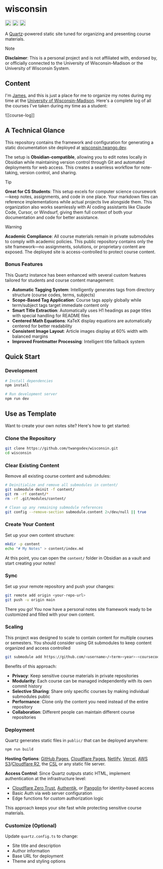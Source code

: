 # wisconsin

<div class="badges">
    <img src="https://img.shields.io/badge/Obsidian-compatible-7C3AED?logo=obsidian" alt="Obsidian Badge" height="20">
    <img src="https://img.shields.io/github/actions/workflow/status/twangodev/wisconsin/build-and-deploy.yaml" alt="GitHub Actions Workflow Status" height="20">
    <img src="https://img.shields.io/github/license/twangodev/wisconsin" alt="GitHub License" height="20">
</div>

<p>
    A <a href="https://quartz.jzhao.xyz">Quartz</a>-powered static site tuned for organizing and presenting course materials.
</p>

> [!NOTE]
> **Disclaimer**: This is a personal project and is not affiliated with, endorsed by, or officially connected to the University of Wisconsin-Madison or the University of Wisconsin System.

## Content

I'm [James](https://twango.dev), and this is just a place for me to organize my notes during my time at the [University of Wisconsin-Madison](https://wisc.edu). Here's a complete log of all the courses I've taken during my time as a student:

![[course-log]]

## A Technical Glance

This repository contains the framework and configuration for generating a static documentation site deployed
at [wisconsin.twango.dev](https://wisconsin.twango.dev).

The setup is **Obsidian-compatible**, allowing you to edit notes locally in Obsidian while maintaining version control
through Git and automated deployments for web access. This creates a seamless workflow for note-taking, version control,
and sharing.

> [!TIP]
> **Great for CS Students**: This setup excels for computer science coursework—keep notes, assignments, and code in one place. Your markdown files can reference implementations while actual projects live alongside them. This organization also works seamlessly with AI coding assistants like Claude Code, Cursor, or Windsurf, giving them full context of both your documentation and code for better assistance.

> [!WARNING]
> **Academic Compliance**: All course materials remain in private submodules to comply with academic policies. This
> public repository contains only the site framework—no assignments, solutions, or proprietary content are exposed. The
> deployed site is access-controlled to protect course content.

### Bonus Features

This Quartz instance has been enhanced with several custom features tailored for students and course content management:

- **Automatic Tagging System**: Intelligently generates tags from directory structure (course codes, terms, subjects)
- **Scope-Based Tag Application**: Course tags apply globally while term/subject tags target immediate content only
- **Smart Title Extraction**: Automatically uses H1 headings as page titles with special handling for README files
- **Centered Math Equations**: KaTeX display equations are automatically centered for better readability
- **Consistent Image Layout**: Article images display at 60% width with balanced margins
- **Improved Frontmatter Processing**: Intelligent title fallback system

## Quick Start

### Development

```bash
# Install dependencies
npm install

# Run development server
npm run dev
```

## Use as Template

Want to create your own notes site? Here's how to get started:

### Clone the Repository

```bash
git clone https://github.com/twangodev/wisconsin.git
cd wisconsin
```

### Clear Existing Content

Remove all existing course content and submodules:

```bash
# Deinitialize and remove all submodules in content/
git submodule deinit -f content/
git rm -rf content/*
rm -rf .git/modules/content/

# Clean up any remaining submodule references
git config --remove-section submodule.content 2>/dev/null || true
```

### Create Your Content

Set up your own content structure:

```bash
mkdir -p content
echo "# My Notes" > content/index.md
```

At this point, you can open the `content/` folder in Obsidian as a vault and start creating your notes!

### Sync

Set up your remote repository and push your changes:

```bash
git remote add origin <your-repo-url>
git push -u origin main
```

There you go! You now have a personal notes site framework ready to be customized and filled with your own content.

### Scaling

This project was designed to scale to contain content for multiple courses or semesters. You should consider using Git submodules to keep content organized and access controlled

```bash
git submodule add https://github.com/<username>/<term><year>-<coursecode>.git content/some-identifier
```

Benefits of this approach:
- **Privacy**: Keep sensitive course materials in private repositories
- **Modularity**: Each course can be managed independently with its own commit history
- **Selective Sharing**: Share only specific courses by making individual submodules public
- **Performance**: Clone only the content you need instead of the entire repository
- **Collaboration**: Different people can maintain different course repositories

### Deployment

Quartz generates static files in `public/` that can be deployed anywhere:

```bash
npm run build
```

**Hosting Options**: [GitHub Pages](https://pages.github.com/), [Cloudflare Pages](https://pages.cloudflare.com/), [Netlify](https://www.netlify.com/), [Vercel](https://vercel.com/), [AWS S3](https://aws.amazon.com/s3/)/[Cloudflare R2](https://www.cloudflare.com/developer-platform/r2/), the [CSL](https://csl.cs.wisc.edu/) or any static file server.

**Access Control**: Since Quartz outputs static HTML, implement authentication at the infrastructure level:
- [Cloudflare Zero Trust](https://www.cloudflare.com/zero-trust/), [Authentik](https://goauthentik.io/), or [Pangolin](https://digpangolin.com/) for identity-based access
- Basic Auth via web server configuration
- Edge functions for custom authorization logic

This approach keeps your site fast while protecting sensitive course materials.

### Customize (Optional)

Update `quartz.config.ts` to change:
- Site title and description
- Author information
- Base URL for deployment
- Theme and styling options
